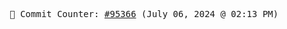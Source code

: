 <p align="center">
    <samp>
        📮 Commit Counter: <a href="https://github.com/Javascript-void0/Javascript-void0/commits/main">#95366</a> (July 06, 2024 @ 02:13 PM)
    </samp>
</p>